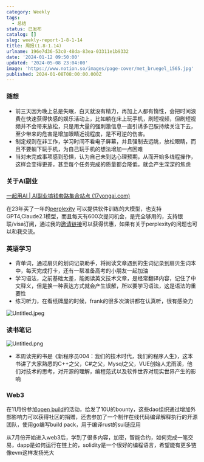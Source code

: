 ```yaml
---
category: Weekly
tags:
  - 总结
status: 已发布
catalog: []
slug: weekly-report-1-8-1-14
title: 周报(1.8-1.14)
urlname: 196e7d36-53c0-48da-83ea-03311e1b9332
date: '2024-01-12 09:50:00'
updated: '2024-05-08 23:04:00'
image: 'https://www.notion.so/images/page-cover/met_bruegel_1565.jpg'
published: 2024-01-08T08:00:00.000Z
---
```


### 随想

- 前三天因为晚上总是失眠，白天就没有精力，再加上人都有惰性，会把时间浪费在快速获得快感的娱乐活动上，比如躺在床上玩手机，刷短视频，但刷短视频并不会带来放松，只是用大量的强刺激信息一直引诱多巴胺持续关注下去，至少带来的危害是增加眼睛近视程度，是不可逆的伤害。
- 制定规则在非工作，学习时间不看电子屏幕，并且强制去远眺，放松眼睛，而且不要躺下玩手机，为自己玩手机的想法增加一点困难
- 当对未完成事项感到恐惧，认为自己未到达心理预期，从而开始多线程操作，这样会变得更差，甚至每个任务完成的质量都会降低，就会产生深深的焦虑

### 关于AI副业


[一起用AI | AI副业搞钱套路集合站点 (17yongai.com)](https://17yongai.com/)


在23年买了一年的[perplexity](https://www.perplexity.ai/) 可以提供软件训练的大模型，也支持GPT4,Claude2.1模型，而且每天有600次提问机会，是完全够用的，支持银联/visa订阅，通过我的[邀请链接](https://perplexity.ai/pro?referral_code=SGJ7X87B)可以获得优惠，如果有关于perplexity的问题也可以和我交流。


### 英语学习

- 背单词，通过扇贝的划词记录助手，将阅读文章遇到的生词记录到扇贝生词本中，每天完成打卡，还有一帮准备高考的小朋友一起加油
- 学习语法，之前基础太差，能阅读英文技术文章，是经常翻译内容，记住了中文释义，但是换一种表达方式就会产生误解，所以要学习语法，这是语法的重要性
- 练习听力，在看纸牌屋的时候，frank的很多次演讲都在认真听，很有感染力

![Untitled.jpeg](https://prod-files-secure.s3.us-west-2.amazonaws.com/5d24fe63-e567-4804-86f9-9fdc62e13082/c33f3733-be40-431e-a494-10399ac86f32/Untitled.jpeg?X-Amz-Algorithm=AWS4-HMAC-SHA256&X-Amz-Content-Sha256=UNSIGNED-PAYLOAD&X-Amz-Credential=ASIAZI2LB466QWZ5VB3X%2F20250227%2Fus-west-2%2Fs3%2Faws4_request&X-Amz-Date=20250227T213358Z&X-Amz-Expires=3600&X-Amz-Security-Token=IQoJb3JpZ2luX2VjEEMaCXVzLXdlc3QtMiJGMEQCIFlaLkMXoSDCqZ8CxzL4Dowdk8Z71UOn2lvCBwHLj0SSAiBITLbhoKlULEk2CfpITKuxfoArJgmB%2BOhzfAwoiOOCmyr%2FAwh8EAAaDDYzNzQyMzE4MzgwNSIM%2BJ2dCRM5mgzgEHQPKtwDoOpYtHGTTFkq6tN6QFCydArloZCZQzsPa6RJm71GtwVaybu%2BM%2FaQ44V%2BBs6CBNzvws34MdBaEI1JDEeaJ%2FA4d%2F9zQEPhv2Qru44w%2FoQvBWxtCXgBSReWkT3vM1M8B%2BqKMOLqqMWbq02KbFV5B6UL7Y%2B3pqD37VCDhTG6hq5PKzreDcrIWh9nyE8XGqjp%2Bo25YqR2pq08FKkbIQG6e9rLUyuLlQHdB9%2FLTDB8he4hMtztV7s6Q7AEvJ%2FubeC1LDgbYJQCQachXpbp9dZVkxZjRD%2Fldr2tg6qX1f0%2FJz97W4o6u3SjEOH5aKg%2Fe7FbwVxSVsppLOKeTpbYxHOwC%2FLknJz6ng0tFBHlPYnG5tjWfjmWYwLqDmfj9rGpAb8f0XFpSh0rPL9EAKP81xErEQ3UL8JVsQVAsb%2Bh0c8EOWAoYUgPTj7WvNSx%2BtcYf8oAECE83K4MQDYqBWvcvOCAuUZEiausHdjBBXOebDoU%2B%2FsYegum2u1Z9Ana2IGpM24EMCVqtoJzHfWhrKltVAgAjyjqPmsIrNYr4FYYrWugHXdUb6DEV%2F%2BbuWUNxAxrQenr3LKRDtqFvug3CM06FsbF2T%2F58tTb5XFQU8bGpe1kgeEByVhr7XJpJxRhmyJpFxsw7u%2BCvgY6pgFJKA%2FqE4gcat1Ykp%2FINYoXIm4RV5%2B74OZ6YW%2FHIRf2B3hBUfLv4%2FqxS92zIDn16Ydg3OygH%2B9GWCeZ5ftXX%2F%2B8khLiYF8Q0U59yK8Hr%2FcWFx15qJu34g5PL0WoFVi0ouOuDdNli%2BOWu5Wf21niQgDtq97wj96%2BmUe2uCq7J5wywxfLNuYsb63RgXNoxNRcl4Tyns1CJPPwJfrrTC1cduMMDiZU4iDk&X-Amz-Signature=6ac1b76b758d842822ca8bcfb11710615069bf396de4a9b65743cc09e1c1813e&X-Amz-SignedHeaders=host&x-id=GetObject)


### 读书笔记


![Untitled.png](https://prod-files-secure.s3.us-west-2.amazonaws.com/5d24fe63-e567-4804-86f9-9fdc62e13082/96aa439a-1c95-4054-aa84-ef4e0c8eb5d1/Untitled.png?X-Amz-Algorithm=AWS4-HMAC-SHA256&X-Amz-Content-Sha256=UNSIGNED-PAYLOAD&X-Amz-Credential=ASIAZI2LB466QWZ5VB3X%2F20250227%2Fus-west-2%2Fs3%2Faws4_request&X-Amz-Date=20250227T213358Z&X-Amz-Expires=3600&X-Amz-Security-Token=IQoJb3JpZ2luX2VjEEMaCXVzLXdlc3QtMiJGMEQCIFlaLkMXoSDCqZ8CxzL4Dowdk8Z71UOn2lvCBwHLj0SSAiBITLbhoKlULEk2CfpITKuxfoArJgmB%2BOhzfAwoiOOCmyr%2FAwh8EAAaDDYzNzQyMzE4MzgwNSIM%2BJ2dCRM5mgzgEHQPKtwDoOpYtHGTTFkq6tN6QFCydArloZCZQzsPa6RJm71GtwVaybu%2BM%2FaQ44V%2BBs6CBNzvws34MdBaEI1JDEeaJ%2FA4d%2F9zQEPhv2Qru44w%2FoQvBWxtCXgBSReWkT3vM1M8B%2BqKMOLqqMWbq02KbFV5B6UL7Y%2B3pqD37VCDhTG6hq5PKzreDcrIWh9nyE8XGqjp%2Bo25YqR2pq08FKkbIQG6e9rLUyuLlQHdB9%2FLTDB8he4hMtztV7s6Q7AEvJ%2FubeC1LDgbYJQCQachXpbp9dZVkxZjRD%2Fldr2tg6qX1f0%2FJz97W4o6u3SjEOH5aKg%2Fe7FbwVxSVsppLOKeTpbYxHOwC%2FLknJz6ng0tFBHlPYnG5tjWfjmWYwLqDmfj9rGpAb8f0XFpSh0rPL9EAKP81xErEQ3UL8JVsQVAsb%2Bh0c8EOWAoYUgPTj7WvNSx%2BtcYf8oAECE83K4MQDYqBWvcvOCAuUZEiausHdjBBXOebDoU%2B%2FsYegum2u1Z9Ana2IGpM24EMCVqtoJzHfWhrKltVAgAjyjqPmsIrNYr4FYYrWugHXdUb6DEV%2F%2BbuWUNxAxrQenr3LKRDtqFvug3CM06FsbF2T%2F58tTb5XFQU8bGpe1kgeEByVhr7XJpJxRhmyJpFxsw7u%2BCvgY6pgFJKA%2FqE4gcat1Ykp%2FINYoXIm4RV5%2B74OZ6YW%2FHIRf2B3hBUfLv4%2FqxS92zIDn16Ydg3OygH%2B9GWCeZ5ftXX%2F%2B8khLiYF8Q0U59yK8Hr%2FcWFx15qJu34g5PL0WoFVi0ouOuDdNli%2BOWu5Wf21niQgDtq97wj96%2BmUe2uCq7J5wywxfLNuYsb63RgXNoxNRcl4Tyns1CJPPwJfrrTC1cduMMDiZU4iDk&X-Amz-Signature=51b8a7c16113a6ef0dde3c50b7d87fe038fd9cef91ed69b8ce25314258e1f552&X-Amz-SignedHeaders=host&x-id=GetObject)

- 本周读完的书是《新程序员004：我们的技术时代，我们的程序人生》，这本书讲了大家熟悉的C++之父，C#之父，Mysql之父，VUE创始人尤雨溪，他们对技术的思考，对开源的理解，编程范式以及软件世界对现实世界产生的影响

### Web3


在11月份参加[open build](https://openbuild.xyz/learn/challenges)的活动，给发了10U的bounty，这些dao组织通过增加外部影响力可以获得社区的捐赠，还去参加了一个制作在线代码编译解释执行的开源团队，使用go编写build pack，用于编译rust的sui链应用


从7月份开始进入web3后，学到了很多内容，加密，智能合约，如何完成一笔交易，dapp是如何运行在链上的，solidity是一个很好的编程语言，希望能有更多链像evm这样发扬光大

